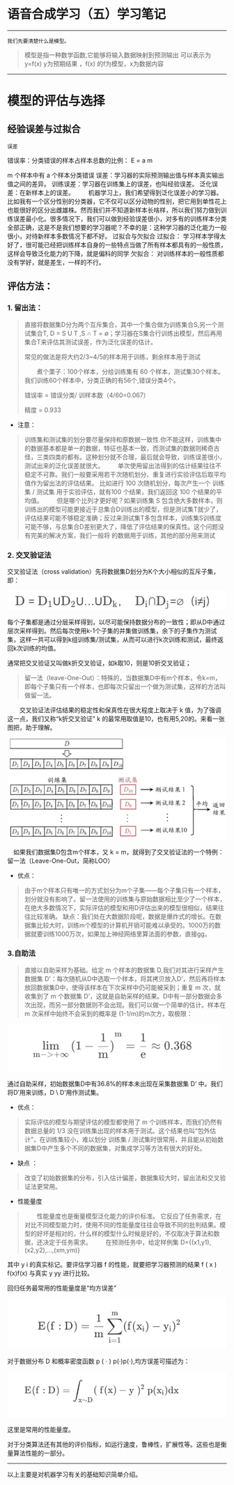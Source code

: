 # 语音合成学习（五）学习笔记

---
	我们先要清楚什么是模型。
> 模型是指一种数学函数,它能够将输入数据映射到预测输出
> 可以表示为y=f(x)  y为预期结果 ，f(x) 的f为模型，x为数据内容
>
> 

---

# 模型的评估与选择

## 	经验误差与过拟合

	误差
错误率：分类错误的样本占样本总数的比例：
E = a m

  m 个样本中有 a 个样本分类错误
误差：学习器的实际预测输出值与样本真实输出值之间的差异。
训练误差：学习器在训练集上的误差，也叫经验误差。
泛化误差：在新样本上的误差。
  机器学习上，我们希望得到泛化误差小的学习器。比如我有一个区分性别的分类器，它不仅可以区分动物的性别，把它用到单性花上也能很好的区分出雌雄株。然而我们并不知道新样本长啥样，所以我们努力做到训练误差最小化。很多情况下，我们可以做到经验误差很小，对多有的训练样本分类全部正确，这是不是我们想要的学习器呢？不幸的是：这种学习器的泛化能力一般很小，对待新样本多数情况下都不好。
过拟合与欠拟合
过拟合： 学习样本学得太好了，很可能已经把训练样本自身的一些特点当做了所有样本都具有的一般性质，这样会导致泛化能力的下降，就是偏科的同学
欠拟合： 对训练样本的一般性质都没有学好，就是差生，一样的不行。



## 评估方法：

### 1. 留出法：

> 直接将数据集D分为两个互斥集合，其中一个集合做为训练集合S,另一个测试集合T, D = S U T ,S ∩ T = ∅；学习器在S集合行训练出模型，然后再用集合T来评估其测试误差，作为泛化误差的估计。
>
> 常见的做法是将大约2/3~4/5的样本用于训练，剩余样本用于测试
>
>   煮个栗子：100个样本，分给训练集有 60 个样本，测试集30个样本。我们训练60个样本中，分类正确的有56个,错误分类4个。
>
> 错误率  = 错误分类/ 训样本数（4/60=0.067） 
>
> 精度 = 0.933

* 注意： 

> 训练集和测试集的划分要尽量保持和原数据一致性.你不能这样，训练集中的数据基本都是单一的数据，特征也基本一致，而测试集的数据则稀奇古怪，三类四类的都有。这种划分就不合理，最后就会导致，训练误差很小，测试出来的泛化误差就很大。
>   单次使用留出法得到的估计结果往往不稳定不可靠。我们一般要采用若干次随机划分、重复进行实验评估后取平均值作为留出法的评估结果。 比如进行 100 次随机划分，每次产生一个 训练集 / 测试集 用于实验评估，就有100 个结果，我们返回这 100 个结果的平均值。
>   但是哪个比列才更好呢？如果训练集 S 包含绝大多数样本，则训练出的模型可能更接近于总集合D训练出的模型，但是测试集T就少了，评估结果可能不够稳定准确；反过来测试集T多包含样本，训练集S训练度可能不够，与总集合D差别更大了，降低了评估结果的保真性。这个问题没有完美的解决方案，我们一般将   的数据用于训练，其他的部分用来测试

### 2. 交叉验证法

交叉验证法（cross validation）先将数据集D划分为K个大小相似的互斥子集，即：

<img align=“center” src="/img/gs1.png"/>

每个子集都是通过分层采样得到，以尽可能保持数据分布的一致性；即从D中通过层次采样得到。然后每次使用k-1个子集的并集做训练集，余下的子集作为测试集，这样一共可以得到k组训练集/测试集，从而可以进行k次训练和测试，最终返回k次训练的均值。

通常把交叉验证又叫做k折交叉验证，如k取10，则是10折交叉验证；

> 留一法（leave-One-Out）：特殊的，当数据集D中有m个样本，令k=m，即每个子集只有一个样本，也即每次只留出一个做为测试集，这样的方法叫做留一法。

  交叉验证法评估结果的稳定性和保真性在很大程度上取决于 k 值，为了强调这一点，我们又称“k折交叉验证” k 的最常用取值是10，也有用5,20的。来看一张图把，助于理解。


<img align=“center” src="/img/gs2.png"/>

 如果我们数据集D包含m个样本，又 k = m，就得到了交叉验证法的一个特例：留一法（Leave-One-Out，简称LOO）

* 优点：

> 由于m个样本只有唯一的方式划分为m个子集——每个子集只有一个样本，划分就没有影响了。留一法使用的训练集与原始数据相比至少了一个样本，在绝大多数情况下，实际评估的模型和用D评估出来的模型很相似，结果往往比较准确。
> 缺点：我们处在大数据阶段呢，数据是爆炸式的增长。在数据集比较大时，训练m个模型的计算机开销可能难以承受的。1000万的数据就要训练1000万次，如果加上神经网络里算法面的参数，直接gg。

### 3.自助法

> 直接以自助采样为基础。给定 m 个样本的数据集 D,我们对其进行采样产生数据集 D’：每次随机从D中选取一个样本，将其拷贝放入D’，然后再将样本放回数据集D中，使得该样本在下次采样中仍可能被采到；重复 m 次，就收集到了 m 个数据集 D’，这就是自助采样的结果。D中有一部分数据会多次出现，而另一部分数据则不会出现。我们可以做一个简单的估计。样本在 m 次采样中始终不会采到的概率是 (1-1/m)的m次方，取极限：
>


<img align=“center” src="/img/gs3.png"/>


通过自助采样，初始数据集D中有36.8%的样本未出现在采集数据集 D’ 中。我们将D’用来训练，D \ D’用作测试集。

* 优点：

> 实际评估的模型与期望评估的模型都使用了 m 个训练样本，而我们仍然有数据总量的 1/3 没在训练集出现的样本用于测试。这个结果也叫“包外估计”，在训练集较小，难以划分 训练集 / 测试集时很常用，并且能从初始数据集D中产生多个不同的数据集，对集成学习等方法有很大的好处。

* 缺点 ：

> 改变了初始数据集的分布，引入估计偏差，数据集较大时，留出法和交叉验证法更常用。

* 性能量度 

>   性能量度也是衡量模型泛化能力的评价标准。 它反应了任务需求，在对比不同模型能力时，使用不同的性能量度往往会导致不同的批判结果。模型的好坏是相对的，什么样的模型什么时候是好的，不仅取决于算法和数据，还决定于任务需求。
>   在预测任务中，给定样例集
> D={(x1,y1),(x2,y2),...,(xm,ym)}

其中 y i  的真实标记。要评估学习器 f 的性能，就要把学习器预测的结果 f ( x ) f(x)f(x) 与真实 y yy 进行比较。

回归任务最常用的性能量度是“均方误差”


<img align=“center” src="/img/gs4.png"/>

对于数据分布 D 和概率密度函数 p ( ⋅ ) p(·)p(⋅),均方误差可描述为：


<img align=“center” src="/img/gs5.png"/>

这里是常用的性能量度。



对于分类算法还有其他的评价指标，如运行速度，鲁棒性，扩展性等。这些也是衡量算法性能的一部分。

---
以上主要是对机器学习有关的基础知识简单介绍。

## 
